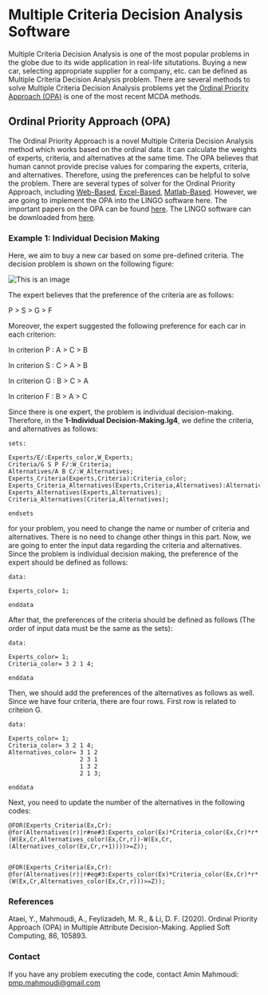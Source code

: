 # Multiple Criteria Decision Analysis Software
Multiple Criteria Decision Analysis is one of the most popular problems in the globe due to its wide application in real-life situtations. Buying a new car, selecting appropriate supplier for a company, etc. can be defined as Multiple Criteria Decision Analysis problem. There are several methods to solve Multiple Criteria Decision Analysis problems yet the [Ordinal Priority Approach (OPA)](https://ordinalpriorityapproach.com/) is one of the most recent MCDA methods. 

## Ordinal Priority Approach (OPA)

The Ordinal Priority Approach is a novel Multiple Criteria Decision Analysis method which works based on the ordinal data. It can calculate the weights of experts, criteria, and alternatives at the same time. The OPA believes that human cannot provide precise values for comparing the experts, criteria, and alternatives. Therefore, using the preferences can be helpful to solve the problem. There are several types of solver for the Ordinal Priority Approach, including [Web-Based](https://ordinalpriorityapproach.com/opasolver.html), [Excel-Based](https://zenodo.org/record/4453887), [Matlab-Based](https://www.mathworks.com/matlabcentral/fileexchange/106890-opa-solver-a-solver-for-multi-criteria-decision-analysis). However, we are going to implement the OPA into the LINGO software here. The important papers on the OPA can be found [here](https://ordinalpriorityapproach.com/index.php?s=2-opa-papers). The LINGO software can be downloaded from [here](https://www.lindo.com/lindoforms/downlingo.html).  

### Example 1: Individual Decision Making
Here, we aim to buy a new car based on some pre-defined criteria. The decision problem is shown on the following figure:

![This is an image](https://ordinalpriorityapproach.com/images/7.jpg)

The expert believes that the preference of the criteria are as follows:

P > S > G > F

Moreover, the expert suggested the following preference for each car in each criterion:

In criterion P : A > C > B

In criterion S : C > A > B

In criterion G : B > C > A

In criterion F : B > A > C

Since there is one expert, the problem is individual decision-making. Therefore, in the **1-Individual Decision-Making.lg4**, we define the criteria, and alternatives as follows:

```
sets:

Experts/E/:Experts_color,W_Experts;
Criteria/G S P F/:W_Criteria;
Alternatives/A B C/:W_Alternatives;
Experts_Criteria(Experts,Criteria):Criteria_color;
Experts_Criteria_Alternatives(Experts,Criteria,Alternatives):Alternatives_color,W;
Experts_Alternatives(Experts,Alternatives);
Criteria_Alternatives(Criteria,Alternatives);

endsets
```
for your problem, you need to change the name or number of criteria and alternatives. There is no need to change other things in this part. Now, we are going to enter the input data regarding the criteria and alternatives.
Since the problem is individual decision making, the preference of the expert should be defined as follows: 

```
data:

Experts_color= 1;

enddata
```

After that, the preferences of the criteria should be defined as follows (The order of input data must be the same as the sets):
```
data:

Experts_color= 1;
Criteria_color= 3 2 1 4;

enddata
```

Then, we should add the preferences of the alternatives as follows as well. Since we have four criteria, there are four rows. First row is related to criteion G.

```
data:

Experts_color= 1;
Criteria_color= 3 2 1 4;
Alternatives_color= 3 1 2 
                    2 3 1
                    1 3 2
                    2 1 3;

enddata

```

Next, you need to update the number of the alternatives in the following codes:

```
@FOR(Experts_Criteria(Ex,Cr):
@for(Alternatives(r)|r#ne#3:Experts_color(Ex)*Criteria_color(Ex,Cr)*r*(W(Ex,Cr,Alternatives_color(Ex,Cr,r))-W(Ex,Cr,(Alternatives_color(Ex,Cr,r+1))))>=Z));


@FOR(Experts_Criteria(Ex,Cr):
@for(Alternatives(r)|r#eq#3:Experts_color(Ex)*Criteria_color(Ex,Cr)*r*(W(Ex,Cr,Alternatives_color(Ex,Cr,r)))>=Z));
```

### References

Ataei, Y., Mahmoudi, A., Feylizadeh, M. R., & Li, D. F. (2020). Ordinal Priority Approach (OPA) in Multiple Attribute Decision-Making. Applied Soft Computing, 86, 105893.

### Contact

If you have any problem executing the code, contact Amin Mahmoudi: pmp.mahmoudi@gmail.com

